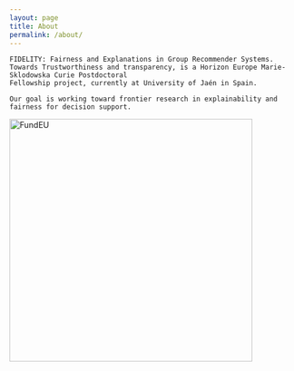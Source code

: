 ```yaml
---
layout: page
title: About
permalink: /about/
---
```


    FIDELITY: Fairness and Explanations in Group Recommender Systems. Towards Trustworthiness and transparency, is a Horizon Europe Marie-Sklodowska Curie Postdoctoral
    Fellowship project, currently at University of Jaén in Spain.

    Our goal is working toward frontier research in explainability and fairness for decision support.

    
<img width="428" alt="FundEU" src="https://github.com/user-attachments/assets/281a63cc-0cf7-4f5d-8853-0ae85ccff9d4">
